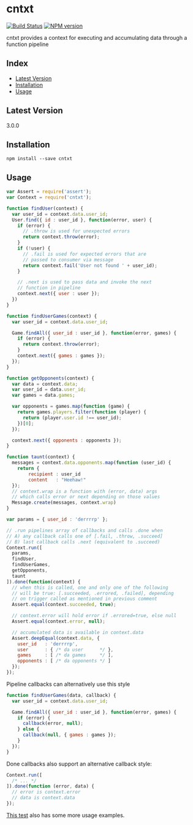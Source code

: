 # cntxt

[![Build Status](https://travis-ci.org/stephenhandley/cntxt.png)](https://travis-ci.org/stephenhandley/cntxt)
[![NPM version](https://badge.fury.io/js/cntxt.png)](https://www.npmjs.com/package/cntxt)

cntxt provides a context for executing and accumulating data through a function pipeline

## Index
* [Latest Version](#latest-version)
* [Installation](#installation)
* [Usage](#usage)

## Latest Version

3.0.0

## Installation
```
npm install --save cntxt
```

## Usage

```js
var Assert = require('assert');
var Context = require('cntxt');

function findUser(context) {
  var user_id = context.data.user_id;
  User.find({ id : user_id }, function(error, user) {
    if (error) {
      // .throw is used for unexpected errors
      return context.throw(error);
    }
    if (!user) {
      // .fail is used for expected errors that are
      // passed to consumer via message
      return context.fail('User not found ' + user_id);
    }

    // .next is used to pass data and invoke the next
    // function in pipeline
    context.next({ user : user });
  })
}

function findUserGames(context) {
  var user_id = context.data.user_id;

  Game.findAll({ user_id : user_id }, function(error, games) {
    if (error) {
      return context.throw(error);
    }
    context.next({ games : games });
  });
}

function getOpponents(context) {
  var data = context.data;
  var user_id = data.user_id;
  var games = data.games;

  var opponents = games.map(function (game) {
    return games.players.filter(function (player) {
      return (player.user.id !== user_id);
    })[0];
  });

  context.next({ opponents : opponents });
}

function taunt(context) {
  messages = context.data.opponents.map(function (user_id) {
    return {
        recipient : user_id
        content   : "Heehaw!"
  });
  // context.wrap is a function with (error, data) args
  // which calls error or next depending on those values
  Message.create(messages, context.wrap)
}

var params = { user_id : 'derrrrp' };

// .run pipelines array of callbacks and calls .done when
// A) any callback calls one of [.fail, .throw, .succeed]
// B) last callback calls .next (equivalent to .succeed)
Context.run([
  params,
  findUser,
  findUserGames,
  getOpponents,
  taunt
]).done(function(context) {
  // when this is called, one and only one of the following
  // will be true: [.succeeded, .errored, .failed], depending
  // on trigger called as mentioned in previous comment
  Assert.equal(context.succeeded, true);

  // context.error will hold error if .errored=true, else null
  Assert.equal(context.error, null);

  // accumulated data is available in context.data
  Assert.deepEqual(context.data, {
    user_id   : 'derrrrp',
    user      : { /* da user      */ },
    games     : [ /* da games     */ ],
    opponents : [ /* da opponents */ ]
  });
});
```

Pipeline callbacks can alternatively use this style
```js
function findUserGames(data, callback) {
  var user_id = context.data.user_id;

  Game.findAll({ user_id : user_id }, function(error, games) {
    if (error) {
      callback(error, null);
    } else {
      callback(null, { games : games });
    }
  });
}

```

Done callbacks also support an alternative callback style:
```js
Context.run([
  /* ... */
]).done(function (error, data) {
  // error is context.error
  // data is context.data
});
```

[This test](https://github.com/stephenhandley/cntxt/blob/master/tests/ContextTest.coffee) also has some more usage examples.
